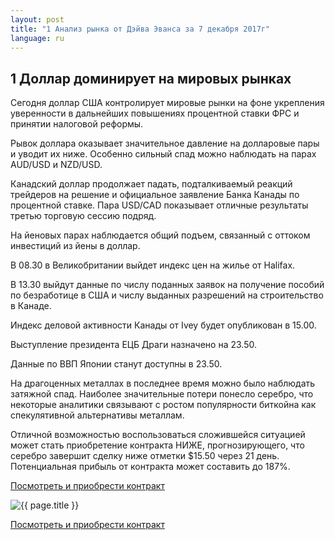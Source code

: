 ```yaml
---
layout: post
title: "1 Анализ рынка от Дэйва Эванса за 7 декабря 2017г"
language: ru
---
```

## 1 Доллар доминирует на мировых рынках

Сегодня доллар США контролирует мировые рынки на фоне укрепления уверенности в дальнейших повышениях процентной ставки ФРС и принятии налоговой реформы.

Рывок доллара оказывает значительное давление на долларовые пары и уводит их ниже. Особенно сильный спад можно наблюдать на парах AUD/USD и NZD/USD.

Канадский доллар продолжает падать, подталкиваемый реакций трейдеров на решение и официальное заявление Банка Канады по процентной ставке. Пара USD/CAD показывает отличные результаты третью торговую сессию подряд.

На йеновых парах наблюдается общий подъем, связанный с оттоком инвестиций из йены в доллар.


В 08.30 в Великобритании выйдет индекс цен на жилье от Halifax.

В 13.30 выйдут данные по числу поданных заявок на получение пособий по безработице в США и числу выданных разрешений на строительство в Канаде.

Индекс деловой активности Канады от Ivey будет опубликован в 15.00.

Выступление президента ЕЦБ Драги назначено на 23.50.

Данные по ВВП Японии станут доступны в 23.50.


На драгоценных металлах в последнее время можно было наблюдать затяжной спад. Наиболее значительные потери понесло серебро, что некоторые аналитики связывают с ростом популярности биткойна как спекулятивной альтернативы металлам.

Отличной возможностью воспользоваться сложившейся ситуацией может стать приобретение контракта НИЖЕ, прогнозирующего, что серебро завершит сделку ниже отметки $15.50 через 21 день. Потенциальная прибыль от контракта может составить до 187%.

<a href="http://record.binary.com/_bivVDfg8lHux76XffYA0JmNd7ZgqdRLk/1/market=metals&duration_amount=21&duration_units=d&amount=10&amount_type=payout&expiry_type=duration&underlying=frxXAGUSD&formname=higherlower&barrier=15.50&s=1&t=AGAo0wZxiuWVUSIZnKLQvZ0co5lt24DG" target="_blank">Посмотреть и приобрести контракт</a>

<img src="{{ site.url }}/images/dec/ru-07-dec-17.png" alt="{{ page.title }}"  title="{{ page.title }}">

<a href="%LINK%%?https://www.binary.com/d/trade.cgi?market=metals&duration_amount=21&duration_units=d&amount=10&amount_type=payout&expiry_type=duration&underlying=frxXAGUSD&formname=higherlower&barrier=15.50&s=1&t=AGAo0wZxiuWVUSIZnKLQvZ0co5lt24DG" target="_blank">Посмотреть и приобрести контракт</a>